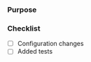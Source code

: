 ### Purpose
<!-- Describe the problem or feature in addition to a link to the issues. -->

<!-- uncomment this section if it's relevant !
### Learning
_Describe the research stage_

_Links to blog posts, patterns, libraries or addons used to solve this problem_
-->

### Checklist
<!-- Mark these as checked by replacing [ ] with [x] -->
- [ ] Configuration changes
- [ ] Added tests

<!-- To close resolved issues, add "Closes #ISSUE_NUMBER" -->

<!-- If this PR depends on a previous one, add "Depends on #PR_NUMBER" + select label `status:on-hold` -->
